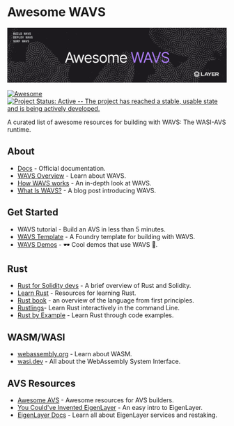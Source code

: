 # Awesome WAVS

![Banner!](img/awesome-wavs.png)

[![Awesome](https://awesome.re/badge-flat2.svg)](https://awesome.re) [![Project Status: Active -- The project has reached a stable, usable
state and is being actively
developed.](https://img.shields.io/badge/repo%20status-Active-green.svg?style=flat-square)](https://www.repostatus.org/#active)

A curated list of awesome resources for building with WAVS: The WASI-AVS runtime.


## About
- [Docs](https://docs.wavs.xyz/) - Official documentation.
- [WAVS Overview](https://docs.wavs.xyz/overview) - Learn about WAVS.
- [How WAVS works](https://docs.wavs.xyz/how-it-works) - An in-depth look at WAVS.
- [What Is WAVS?](https://www.layer.xyz/news-and-insights/what-is-wavs-framework-avs-layer) - A blog post introducing WAVS.

## Get Started
- WAVS tutorial - Build an AVS in less than 5 minutes.
- [WAVS Template](https://github.com/Lay3rLabs/wavs-foundry-template) - A Foundry template for building with WAVS. 
- [WAVS Demos](https://github.com/Lay3rLabs/wavs-demos) - 🕶️ Cool demos that use WAVS 🌊.


## Rust

- [Rust for Solidity devs](https://www.rareskills.io/post/rust-basic-syntax) - A brief overview of Rust and Solidity.
- [Learn Rust](https://www.rust-lang.org/learn) - Resources for learning Rust.
- [Rust book](https://doc.rust-lang.org/book/) - an overview of the language from first principles.
- [Rustlings](https://github.com/rust-lang/rustlings/)- Learn Rust interactively in the command Line.
- [Rust by Example](https://doc.rust-lang.org/rust-by-example/) - Learn Rust through code examples.

## WASM/WASI

- [webassembly.org](https://webassembly.org/) - Learn about WASM.
- [wasi.dev](https://wasi.dev/) - All about the WebAssembly System Interface.

## AVS Resources

- [Awesome AVS](https://github.com/Layr-Labs/awesome-avs) - Awesome resources for AVS builders.
- [You Could've Invented EigenLayer](https://www.blog.eigenlayer.xyz/ycie/) - An easy intro to EigenLayer.
- [EigenLayer Docs](https://docs.eigenlayer.xyz/) - Learn all about EigenLayer services and restaking. 
